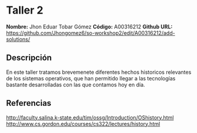 # Taller 2

**Nombre:** Jhon Eduar Tobar Gómez
**Código:** A00316212
**Github URL:** https://github.com/Jhongomez6/so-workshop2/edit/A00316212/add-solutions/

## Descripción

En este taller tratamos brevemenete diferentes hechos historicos relevantes de los sistemas operativos, que han permitido llegar a las tecnologías bastante desarrolladas con las que contamos hoy en día.

## Referencias

http://faculty.salina.k-state.edu/tim/ossg/Introduction/OShistory.html  
http://www.cs.gordon.edu/courses/cs322/lectures/history.html
